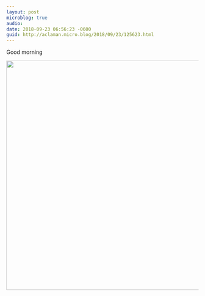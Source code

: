 ```yaml
---
layout: post
microblog: true
audio: 
date: 2018-09-23 06:56:23 -0600
guid: http://aclaman.micro.blog/2018/09/23/125623.html
---
```

Good morning

<img src="http://micro.alexclaman.com/uploads/2018/79769950e6.jpg" width="600" height="600" />
